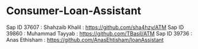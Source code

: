 # Consumer-Loan-Assistant
Sap ID 37607 : Shahzaib Khalil : https://github.com/sha4hzy/ATM 
Sap ID 39860 : Muhammad Tayyab : https://github.com/TBasil/ATM 
Sap ID 39736 : Anas Ethisham : https://github.com/AnasEhtisham/loanAssistant
